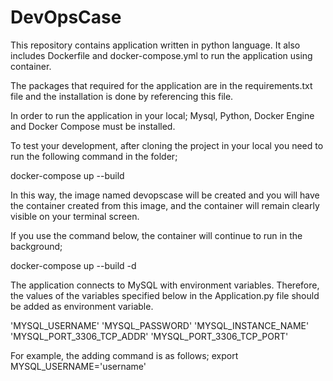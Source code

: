 # DevOpsCase

This repository contains application written in python language. It also includes Dockerfile and docker-compose.yml to run the application using container.

The packages that required for the application are in the requirements.txt file and the installation is done by referencing this file.

In order to run the application in your local; Mysql, Python, Docker Engine and Docker Compose must be installed.

To test your development, after cloning the project in your local you need to run the following command in the folder;

docker-compose up --build

In this way, the image named devopscase will be created and you will have the container created from this image, and the container will remain clearly visible on your terminal screen.

If you use the command below, the container will continue to run in the background;

docker-compose up --build -d

The application connects to MySQL with environment variables. Therefore, the values of the variables specified below in the Application.py file should be added as environment variable.

'MYSQL_USERNAME'
'MYSQL_PASSWORD'
'MYSQL_INSTANCE_NAME'
'MYSQL_PORT_3306_TCP_ADDR'
'MYSQL_PORT_3306_TCP_PORT'

For example, the adding command is as follows;
  export MYSQL_USERNAME='username'
